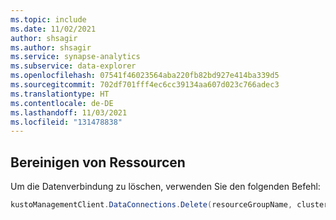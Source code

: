 ```yaml
---
ms.topic: include
ms.date: 11/02/2021
author: shsagir
ms.author: shsagir
ms.service: synapse-analytics
ms.subservice: data-explorer
ms.openlocfilehash: 07541f46023564aba220fb82bd927e414ba339d5
ms.sourcegitcommit: 702df701fff4ec6cc39134aa607d023c766adec3
ms.translationtype: HT
ms.contentlocale: de-DE
ms.lasthandoff: 11/03/2021
ms.locfileid: "131478838"
---
```

## <a name="clean-up-resources"></a>Bereinigen von Ressourcen

Um die Datenverbindung zu löschen, verwenden Sie den folgenden Befehl:

```csharp
kustoManagementClient.DataConnections.Delete(resourceGroupName, clusterName, databaseName, dataConnectionName);
```
